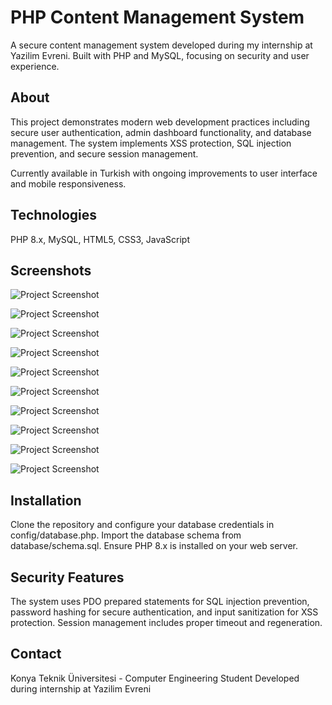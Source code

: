 # PHP Content Management System

A secure content management system developed during my internship at Yazilim Evreni. Built with PHP and MySQL, focusing on security and user experience.

## About

This project demonstrates modern web development practices including secure user authentication, admin dashboard functionality, and database management. The system implements XSS protection, SQL injection prevention, and secure session management.

Currently available in Turkish with ongoing improvements to user interface and mobile responsiveness.

## Technologies

PHP 8.x, MySQL, HTML5, CSS3, JavaScript

## Screenshots

![Project Screenshot](https://github.com/user-attachments/assets/f0c2365f-fe3b-4fd9-85c8-aef570e0dfa6)

![Project Screenshot](https://github.com/user-attachments/assets/07da9fb3-2915-4873-a6e8-da3178d40704)

![Project Screenshot](https://github.com/user-attachments/assets/99722a28-b8e9-4b28-a556-03b7cad1aaff)

![Project Screenshot](https://github.com/user-attachments/assets/b40a9751-9400-4000-8246-90ae943e18c0)

![Project Screenshot](https://github.com/user-attachments/assets/f08d0935-cfee-4be7-b0c7-2fbe94a186a0)

![Project Screenshot](https://github.com/user-attachments/assets/2cd113e9-f53f-4681-964f-b7f6b9cc49fa)

![Project Screenshot](https://github.com/user-attachments/assets/ff5c4e61-da8b-4ad0-9791-9455cf791c01)

![Project Screenshot](https://github.com/user-attachments/assets/d3e26a27-2d34-4f11-87bf-d7a85f95d3a9)

![Project Screenshot](https://github.com/user-attachments/assets/cb6049a5-6ffe-4867-9c78-2f670e751cab)

![Project Screenshot](https://github.com/user-attachments/assets/cd368000-18a8-45c0-bc63-8cdc990a5d36)

## Installation

Clone the repository and configure your database credentials in config/database.php. Import the database schema from database/schema.sql. Ensure PHP 8.x is installed on your web server.

## Security Features

The system uses PDO prepared statements for SQL injection prevention, password hashing for secure authentication, and input sanitization for XSS protection. Session management includes proper timeout and regeneration.

## Contact

Konya Teknik Üniversitesi - Computer Engineering Student
Developed during internship at Yazilim Evreni
